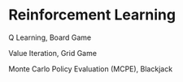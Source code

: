 # Reinforcement Learning
Q Learning, Board Game

Value Iteration, Grid Game

Monte Carlo Policy Evaluation (MCPE), Blackjack
